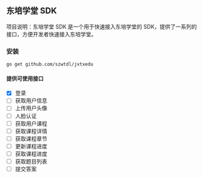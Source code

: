 ## 东培学堂 SDK

项目说明：东培学堂 SDK 是一个用于快速接入东培学堂的 SDK，提供了一系列的接口，方便开发者快速接入东培学堂。

### 安装

```shell
go get github.com/szwtdl/jxtxedu
```

#### 提供可使用接口

- [x] 登录
- [ ] 获取用户信息
- [ ] 上传用户头像
- [ ] 人脸认证
- [ ] 获取用户课程
- [ ] 获取课程详情
- [ ] 获取课程章节
- [ ] 更新课程进度
- [ ] 获取课程进度
- [ ] 获取题目列表
- [ ] 提交答案